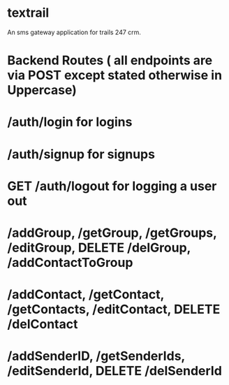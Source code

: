 # textrail
An sms gateway application for trails 247 crm.


# Backend Routes ( all endpoints are via POST except stated otherwise in Uppercase)
# /auth/login for logins
# /auth/signup for signups
# GET /auth/logout for logging a user out
# /addGroup, /getGroup, /getGroups, /editGroup, DELETE /delGroup, /addContactToGroup
# /addContact, /getContact, /getContacts, /editContact, DELETE /delContact
# /addSenderID, /getSenderIds, /editSenderId, DELETE /delSenderId
